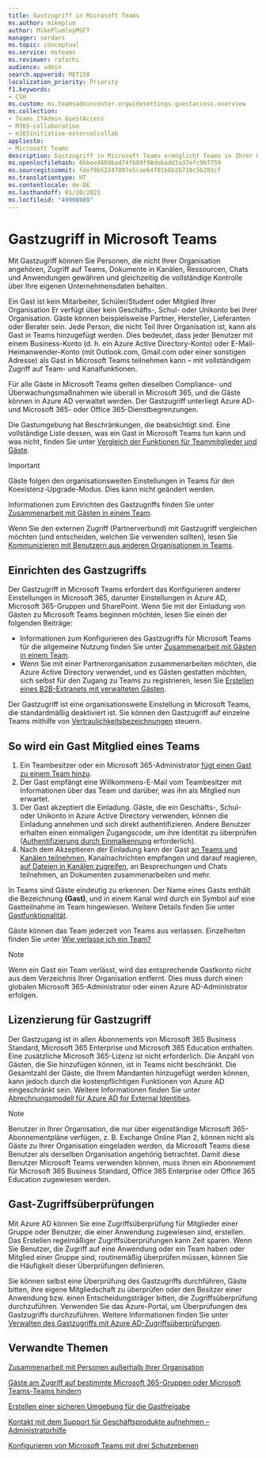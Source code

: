 ```yaml
---
title: Gastzugriff in Microsoft Teams
ms.author: mikeplum
author: MikePlumleyMSFT
manager: serdars
ms.topic: conceptual
ms.service: msteams
ms.reviewer: rafarhi
audience: admin
search.appverid: MET150
localization_priority: Priority
f1.keywords:
- CSH
ms.custom: ms.teamsadmincenter.orgwidesettings.guestaccess.overview
ms.collection:
- Teams_ITAdmin_GuestAccess
- M365-collaboration
- m365initiative-externalcollab
appliesto:
- Microsoft Teams
description: Gastzugriff in Microsoft Teams ermöglicht Teams in Ihrer Organisation, mit Personen außerhalb Ihrer Organisation zusammenzuarbeiten, indem ihnen Zugriff auf Teams und Kanäle gewährt wird.
ms.openlocfilehash: 6bbee4609bad74fb89f98debadd3a37efc9b7759
ms.sourcegitcommit: fdef9b52247097e5cae64f01b6b2b710c5b203cf
ms.translationtype: HT
ms.contentlocale: de-DE
ms.lasthandoff: 01/20/2021
ms.locfileid: "49908989"
---
```

# <a name="guest-access-in-microsoft-teams"></a>Gastzugriff in Microsoft Teams

Mit Gastzugriff können Sie Personen, die nicht Ihrer Organisation angehören, Zugriff auf Teams, Dokumente in Kanälen, Ressourcen, Chats und Anwendungen gewähren und gleichzeitig die vollständige Kontrolle über Ihre eigenen Unternehmensdaten behalten.

Ein Gast ist kein Mitarbeiter, Schüler/Student oder Mitglied Ihrer Organisation Er verfügt über kein Geschäfts-, Schul- oder Unikonto bei Ihrer Organisation. Gäste können beispielsweise Partner, Hersteller, Lieferanten oder Berater sein. Jede Person, die nicht Teil Ihrer Organisation ist, kann als Gast in Teams hinzugefügt werden. Dies bedeutet, dass jeder Benutzer mit einem Business-Konto (d. h. ein Azure Active Directory-Konto) oder E-Mail-Heimanwender-Konto (mit Outlook.com, Gmail.com oder einer sonstigen Adresse) als Gast in Microsoft Teams teilnehmen kann – mit vollständigem Zugriff auf Team- und Kanalfunktionen.

Für alle Gäste in Microsoft Teams gelten dieselben Compliance- und Überwachungsmaßnahmen wie überall in Microsoft 365, und die Gäste können in Azure AD verwaltet werden. Der Gastzugriff unterliegt Azure AD- und Microsoft 365- oder Office 365-Dienstbegrenzungen.

Die Gastumgebung hat Beschränkungen, die beabsichtigt sind. Eine vollständige Liste dessen, was ein Gast in Microsoft Teams tun kann und was nicht, finden Sie unter [Vergleich der Funktionen für Teammitglieder und Gäste](guest-experience.md#comparison-of-team-member-and-guest-capabilities).

> [!IMPORTANT]
> Gäste folgen den organisationsweiten Einstellungen in Teams für den Koexistenz-Upgrade-Modus. Dies kann nicht geändert werden.

Informationen zum Einrichten des Gastzugriffs finden Sie unter [Zusammenarbeit mit Gästen in einem Team](https://docs.microsoft.com/microsoft-365/solutions/collaborate-as-team). 

Wenn Sie den externen Zugriff (Partnerverbund) mit Gastzugriff vergleichen möchten (und entscheiden, welchen Sie verwenden sollten), lesen Sie [Kommunizieren mit Benutzern aus anderen Organisationen in Teams](communicate-with-users-from-other-organizations.md).

## <a name="set-up-guest-access"></a>Einrichten des Gastzugriffs

Der Gastzugriff in Microsoft Teams erfordert das Konfigurieren anderer Einstellungen in Microsoft 365, darunter Einstellungen in Azure AD, Microsoft 365-Gruppen und SharePoint. Wenn Sie mit der Einladung von Gästen zu Microsoft Teams beginnen möchten, lesen Sie einen der folgenden Beiträge:

- Informationen zum Konfigurieren des Gastzugriffs für Microsoft Teams für die allgemeine Nutzung finden Sie unter [Zusammenarbeit mit Gästen in einem Team](https://docs.microsoft.com/microsoft-365/solutions/collaborate-as-team).
- Wenn Sie mit einer Partnerorganisation zusammenarbeiten möchten, die Azure Active Directory verwendet, und es Gästen gestatten möchten, sich selbst für den Zugang zu Teams zu registrieren, lesen Sie [Erstellen eines B2B-Extranets mit verwalteten Gästen](https://docs.microsoft.com/microsoft-365/solutions/b2b-extranet).

Der Gastzugriff ist eine organisationsweite Einstellung in Microsoft Teams, die standardmäßig deaktiviert ist. Sie können den Gastzugriff auf einzelne Teams mithilfe von [Vertraulichkeitsbezeichnungen](https://docs.microsoft.com/microsoft-365/compliance/sensitivity-labels-teams-groups-sites) steuern.

## <a name="how-a-guest-becomes-a-member-of-a-team"></a>So wird ein Gast Mitglied eines Teams

1. Ein Teambesitzer oder ein Microsoft 365-Administrator [fügt einen Gast zu einem Team hinzu](https://support.office.com/article/add-guests-to-a-team-fccb4fa6-f864-4508-bdde-256e7384a14f).
2. Der Gast empfängt eine Willkommens-E-Mail vom Teambesitzer mit Informationen über das Team und darüber, was ihn als Mitglied nun erwartet.
3. Der Gast akzeptiert die Einladung.
  Gäste, die ein Geschäfts-, Schul- oder Unikonto in Azure Active Directory verwenden, können die Einladung annehmen und sich direkt authentifizieren. Andere Benutzer erhalten einen einmaligen Zugangscode, um ihre Identität zu überprüfen ([Authentifizierung durch Einmalkennung](https://docs.microsoft.com/azure/active-directory/external-identities/one-time-passcode) erforderlich).
4. Nach dem Akzeptieren der Einladung kann der Gast [an Teams und Kanälen teilnehmen](https://support.office.com/article/df38ae23-8f85-46d3-b071-cb11b9de5499), Kanalnachrichten empfangen und darauf reagieren, [auf Dateien in Kanälen zugreifen](https://support.office.com/article/access-files-in-channels-c593c78a-27c4-4661-a598-682baa30ca7e), an Besprechungen und Chats teilnehmen, an Dokumenten zusammenarbeiten und mehr. 

In Teams sind Gäste eindeutig zu erkennen. Der Name eines Gasts enthält die Bezeichnung **(Gast)**, und in einem Kanal wird durch ein Symbol auf eine Gastteilnahme im Team hingewiesen. Weitere Details finden Sie unter [Gastfunktionalität](guest-experience.md).
  
Gäste können das Team jederzeit von Teams aus verlassen. Einzelheiten finden Sie unter [Wie verlasse ich ein Team?](https://support.office.com/article/leave-a-team-e481005d-3ec6-4694-b300-375472ba4076)

> [!NOTE]
> Wenn ein Gast ein Team verlässt, wird das entsprechende Gastkonto nicht aus dem Verzeichnis Ihrer Organisation entfernt. Dies muss durch einen globalen Microsoft 365-Administrator oder einen Azure AD-Administrator erfolgen.

## <a name="licensing-for-guest-access"></a>Lizenzierung für Gastzugriff

Der Gastzugang ist in allen Abonnements von Microsoft 365 Business Standard, Microsoft 365 Enterprise und Microsoft 365 Education enthalten. Eine zusätzliche Microsoft 365-Lizenz ist nicht erforderlich. Die Anzahl von Gästen, die Sie hinzufügen können, ist in Teams nicht beschränkt. Die Gesamtzahl der Gäste, die Ihrem Mandanten hinzugefügt werden können, kann jedoch durch die kostenpflichtigen Funktionen von Azure AD eingeschränkt sein. Weitere Informationen finden Sie unter [Abrechnungsmodell für Azure AD for External Identities](https://docs.microsoft.com/azure/active-directory/b2b/licensing-guidance).

> [!NOTE]
> Benutzer in Ihrer Organisation, die nur über eigenständige Microsoft 365-Abonnementpläne verfügen, z. B. Exchange Online Plan 2, können nicht als Gäste zu Ihrer Organisation eingeladen werden, da Microsoft Teams diese Benutzer als derselben Organisation angehörig betrachtet. Damit diese Benutzer Microsoft Teams verwenden können, muss ihnen ein Abonnement für Microsoft 365 Business Standard, Office 365 Enterprise oder Office 365 Education zugewiesen werden. 

## <a name="guest-access-reviews"></a>Gast-Zugriffsüberprüfungen

Mit Azure AD können Sie eine Zugriffsüberprüfung für Mitglieder einer Gruppe oder Benutzer, die einer Anwendung zugewiesen sind, erstellen. Das Erstellen regelmäßiger Zugriffsüberprüfungen kann Zeit sparen. Wenn Sie Benutzer, die Zugriff auf eine Anwendung oder ein Team haben oder Mitglied einer Gruppe sind, routinemäßig überprüfen müssen, können Sie die Häufigkeit dieser Überprüfungen definieren. 

Sie können selbst eine Überprüfung des Gastzugriffs durchführen, Gäste bitten, ihre eigene Mitgliedschaft zu überprüfen oder den Besitzer einer Anwendung bzw. einen Entscheidungsträger bitten, die Zugriffsüberprüfung durchzuführen. Verwenden Sie das Azure-Portal, um Überprüfungen des Gastzugriffs durchzuführen. Weitere Informationen finden Sie unter [Verwalten des Gastzugriffs mit Azure AD-Zugriffsüberprüfungen](https://docs.microsoft.com/azure/active-directory/governance/manage-guest-access-with-access-reviews).

## <a name="related-topics"></a>Verwandte Themen

[Zusammenarbeit mit Personen außerhalb Ihrer Organisation](https://docs.microsoft.com/microsoft-365/solutions/collaborate-with-people-outside-your-organization)

[Gäste am Zugriff auf bestimmte Microsoft 365-Gruppen oder Microsoft Teams-Teams hindern](https://docs.microsoft.com/microsoft-365/solutions/per-group-guest-access)

[Erstellen einer sicheren Umgebung für die Gastfreigabe](https://docs.microsoft.com/microsoft-365/solutions/create-secure-guest-sharing-environment)

[Kontakt mit dem Support für Geschäftsprodukte aufnehmen – Administratorhilfe](https://docs.microsoft.com/microsoft-365/admin/contact-support-for-business-products)

[Konfigurieren von Microsoft Teams mit drei Schutzebenen](https://docs.microsoft.com/microsoft-365/solutions/configure-teams-three-tiers-protection)
